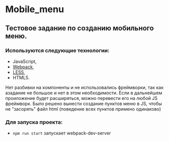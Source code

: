 # Mobile_menu

## Тестовое задание по созданию мобильного меню.

### Используются следующие технологии:
 - JavaScript, 
 - [Webpack](https://webpack.js.org/), 
 - [LESS](https://lesscss.org/), 
 - HTML5.

Нет разбивки на компоненты и не использовались фреймворки, так как азадание не большое и нет в этом необходимости. Если в дальнейшем проиложение будет расширяться, можно перевести его на любой JS фреймворк.
Было решено вынести создание пунктов меню в JS, чтобы не "засорять" файл html (поведение всех пунктов примено одинаково)

### Для запуска проекта:
- ``` npm run start ```  запускает webpack-dev-server
